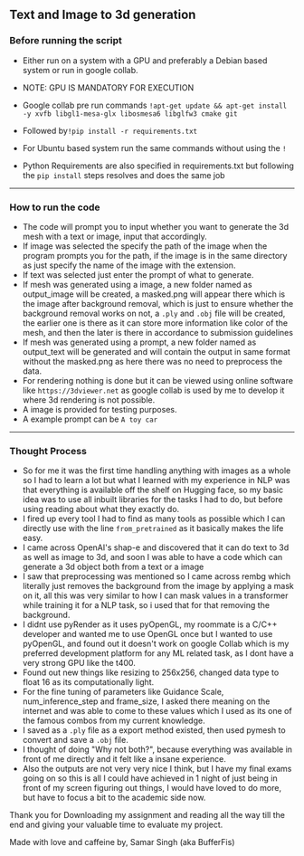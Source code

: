 ## Text and Image to 3d generation 

### Before running the script
- Either run on a system with a GPU and preferably a Debian based system or run in google collab.
- NOTE: GPU IS MANDATORY FOR EXECUTION
- Google collab pre run commands `!apt-get update && apt-get install -y xvfb libgl1-mesa-glx libosmesa6 libglfw3 cmake git`

- Followed by`!pip install -r requirements.txt`
-  For Ubuntu based system run the same commands without using the `!`
- Python Requirements are also specified in requirements.txt but following the `pip install` steps resolves and does the same job
---

### How to run the code
- The code will prompt you to input whether you want to generate the 3d mesh with a text or image, input that accordingly.
- If image was selected the specify the path of the image when the program prompts you for the path, if the image is in the same directory as just specify the name of the image with the extension.
- If text was selected just enter the prompt of what to generate.
- If mesh was generated using a image, a new folder named as output_image will be created, a masked.png will appear there which is the image after background removal, which is just to ensure whether the background removal works on not, a `.ply` and  `.obj` file will be created, the earlier one is there as it can store more information like color of the mesh, and then the later is there in accordance to submission guidelines
- If mesh was generated using a prompt, a new folder named as output_text will be generated and will contain the output in same format without the masked.png as here there was no need to preprocess the data.
- For rendering nothing is done but it can be viewed using online software like `https://3dviewer.net` as google collab is used by me to develop it where 3d rendering is not possible.
-  A image is provided for testing purposes.
- A example prompt can be `A toy car`

---
### Thought Process
- So for me it was the first time handling anything with images as a whole so I had to learn a lot but what I learned with my experience in NLP was that everything is available off the shelf on Hugging face, so my basic idea was to use all inbuilt libraries for the tasks I had to do, but before using reading about what they exactly do.
- I fired up every tool I had to find as many tools as possible which I can directly use with the line `from_pretrained` as it basically makes the life easy. 
- I came across OpenAI's shap-e and discovered that it can do text to 3d as well as image to 3d, and soon I was able to have a code which can generate a 3d object both from a text or a image
- I saw that preprocessing was mentioned so I came across rembg which literally just removes the background from the image by applying a mask on it, all this was very similar to how I can mask values in a transformer while training it for a NLP task, so i used that for that removing the background.
- I didnt use pyRender as it uses pyOpenGL, my roommate is a C/C++ developer and wanted me to use OpenGL once but I wanted to use pyOpenGL, and found out it doesn't work on google Collab which is my preferred development platform for any ML related task, as I dont have a very strong GPU like the t400.
- Found out new things like resizing to 256x256, changed data type to float 16 as its computationally light.
- For the fine tuning of parameters like Guidance Scale, num_inference_step and frame_size, I asked there meaning on the internet and was able to come to these values which I used as its one of the famous combos from my current knowledge.
- I saved as a `.ply` file as a export method existed, then used pymesh to convert and save a `.obj` file.
- I thought of doing "Why not both?", because everything was available in front of me directly and it felt like a insane experience.
- Also the outputs are not very very nice I think, but I have my final exams going on so this is all I could have achieved in 1 night of just being in front of my screen figuring out things, I would have loved to do more, but have to focus a bit to the academic side now.

Thank you for Downloading my assignment and reading all the way till the end and giving your valuable time to evaluate my project.

Made with love and caffeine by,
Samar Singh (aka BufferFis) 
